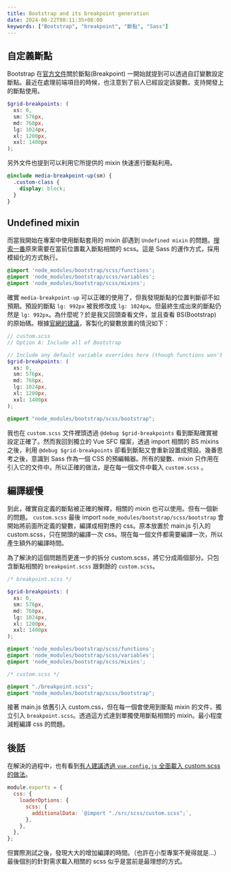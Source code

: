 ```yaml
---
title: Bootstrap and its breakpoint generation
date: 2024-06-22T08:11:35+08:00
keywords: ["Bootstrap", "breakpoint", "斷點", "Sass"]
---
```


## 自定義斷點

Bootstrap 在[官方文件](https://getbootstrap.com/docs/5.1/layout/breakpoints/)關於斷點(Breakpoint) 一開始就提到可以透過自訂變數設定斷點。最近在處理前端項目的時候，也注意到了前人已經設定該變數。支持開發上的斷點使用。

```scss
$grid-breakpoints: (
  xs: 0,
  sm: 576px,
  md: 768px,
  lg: 1024px,
  xl: 1200px,
  xxl: 1400px
);
```

另外文件也提到可以利用它所提供的 mixin 快速進行斷點利用。

```scss
@include media-breakpoint-up(sm) {
  .custom-class {
    display: block;
  }
}
```

## Undefined mixin

而當我開始在專案中使用斷點套用的 mixin 卻遇到 `Undefined mixin` 的問題。[搜索一番](https://stackoverflow.com/questions/71720120/scss-include-media-breakpoint-down-undefined-mixin-but-i-import-bootstrap-cla)原來需要在當前位置載入斷點相關的 scss。這是 Sass 的運作方式，採用模組化的方式執行。

```scss
@import 'node_modules/bootstrap/scss/functions';
@import 'node_modules/bootstrap/scss/variables';
@import 'node_modules/bootstrap/scss/mixins';
```

確實 `media-breakpoint-up` 可以正確的使用了，但我發現斷點的位置判斷卻不如預期。預設的斷點 `lg: 992px` 被我修改成 `lg: 1024px`。但最終生成出來的斷點仍然是 `lg: 992px`。為什麼呢？於是我又回頭查看文件，並且查看 BS(Bootstrap) 的原始碼。根據[官網的建議](https://getbootstrap.com/docs/5.1/customize/sass/)，客製化的變數放置的情況如下：


```scss
// custom.scss
// Option A: Include all of Bootstrap

// Include any default variable overrides here (though functions won't be available)
$grid-breakpoints: (
  xs: 0,
  sm: 576px,
  md: 768px,
  lg: 1024px,
  xl: 1200px,
  xxl: 1400px
);

@import "node_modules/bootstrap/scss/bootstrap";
```

我也在 `custom.scss` 文件裡頭透過 `@debug $grid-breakpoints` 看到斷點確實被設定正確了。然而我回到獨立的 Vue SFC 檔案，透過 import 相關的 BS mixins 之後，利用 `@debug $grid-breakpoints` 卻看到斷點又會重新設置成預設。幾番思考之後，意識到 Sass 作為一個 CSS 的預編輯器。所有的變數、mixin 只作用在引入它的文件中。所以正確的做法，是在每一個文件中載入 `custom.scss` 。

## 編譯緩慢

到此，確實自定義的斷點被正確的解釋，相關的 mixin 也可以使用。但有一個新的問題。 `custom.scss` 最後 import `node_modules/bootstrap/scss/bootstrap` 會開始將前面所定義的變數，編譯成相對應的 css。原本放置於 main.js 引入的 custom.scss，只在開頭的編譯一次 css。現在每一個文件都需要編譯一次，所以產生額外的編譯時間。

為了解決的這個問題而更進一步的拆分 custom.scss，將它分成兩個部分。只包含斷點相關的 `breakpoint.scss` 跟剩餘的 `custom.scss`。

```scss
/* breakpoint.scss */

$grid-breakpoints: (
  xs: 0,
  sm: 576px,
  md: 768px,
  lg: 1024px,
  xl: 1200px,
  xxl: 1400px
);

@import 'node_modules/bootstrap/scss/functions';
@import 'node_modules/bootstrap/scss/variables';
@import 'node_modules/bootstrap/scss/mixins';
```

```scss
/* custom.scss */

@import "./breakpoint.scss";
@import "node_modules/bootstrap/scss/bootstrap";
```

接著 main.js 依舊引入 custom.css，但在每一個會使用到斷點 mixin 的文件，獨立引入 `breakpoint.scss`。透過這方式達到單獨使用斷點相關的 mixin。最小程度減輕編譯 css 的問題。


## 後話

在解決的過程中，也有看到[有人建議透過 `vue.config.js` 全面載入 custom.scss 的做法](https://stackoverflow.com/questions/71600556/how-to-prepend-scss-files-in-vue3-dart-sass)。

```js
module.exports = {
  css: {
    loaderOptions: {
      scss: {
        additionalData: `@import "./src/scss/custom.scss";`,
      },
    },
  },
};
```

但實際測試之後，發現大大的增加編譯的時間。（也許在小型專案不覺得就是...）最後個別的針對需求載入相關的 scss 似乎是當前是最理想的方式。
